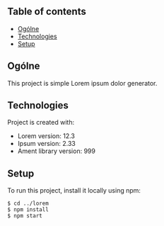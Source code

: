 ## Table of contents
* [Ogólne](#Ogólne)
* [Technologies](#technologies)
* [Setup](#setup)

## Ogólne
This project is simple Lorem ipsum dolor generator.
	
## Technologies
Project is created with:
* Lorem version: 12.3
* Ipsum version: 2.33
* Ament library version: 999
	
## Setup
To run this project, install it locally using npm:

```
$ cd ../lorem
$ npm install
$ npm start
```
